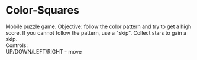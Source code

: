 # Color-Squares
Mobile puzzle game. Objective: follow the color pattern and try to get a high score. If you cannot follow the pattern, use a "skip". Collect stars to gain a skip.  
Controls:  
UP/DOWN/LEFT/RIGHT - move
